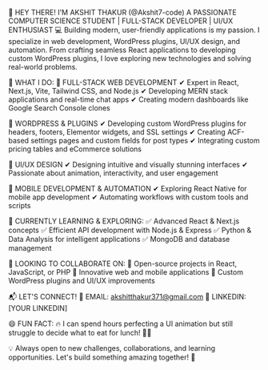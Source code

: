 👋 HEY THERE! I'M AKSHIT THAKUR (@Akshit7-code)
A PASSIONATE COMPUTER SCIENCE STUDENT | FULL-STACK DEVELOPER | UI/UX ENTHUSIAST
💻 Building modern, user-friendly applications is my passion. I specialize in web development, WordPress plugins, UI/UX design, and automation. From crafting seamless React applications to developing custom WordPress plugins, I love exploring new technologies and solving real-world problems.

🚀 WHAT I DO:
🔹 FULL-STACK WEB DEVELOPMENT
✔ Expert in React, Next.js, Vite, Tailwind CSS, and Node.js
✔ Developing MERN stack applications and real-time chat apps
✔ Creating modern dashboards like Google Search Console clones

🔹 WORDPRESS & PLUGINS
✔ Developing custom WordPress plugins for headers, footers, Elementor widgets, and SSL settings
✔ Creating ACF-based settings pages and custom fields for post types
✔ Integrating custom pricing tables and eCommerce solutions

🔹 UI/UX DESIGN
✔ Designing intuitive and visually stunning interfaces
✔ Passionate about animation, interactivity, and user engagement

🔹 MOBILE DEVELOPMENT & AUTOMATION
✔ Exploring React Native for mobile app development
✔ Automating workflows with custom tools and scripts

🌱 CURRENTLY LEARNING & EXPLORING:
✅ Advanced React & Next.js concepts
✅ Efficient API development with Node.js & Express
✅ Python & Data Analysis for intelligent applications
✅ MongoDB and database management

🤝 LOOKING TO COLLABORATE ON:
🔹 Open-source projects in React, JavaScript, or PHP
🔹 Innovative web and mobile applications
🔹 Custom WordPress plugins and UI/UX improvements

📬 LET'S CONNECT!
📧 EMAIL: akshitthakur371@gmail.com
🔗 LINKEDIN: [YOUR LINKEDIN]

😄 FUN FACT:
🔥 I can spend hours perfecting a UI animation but still struggle to decide what to eat for lunch! 🍕😂

💡 Always open to new challenges, collaborations, and learning opportunities. Let's build something amazing together! 🚀
